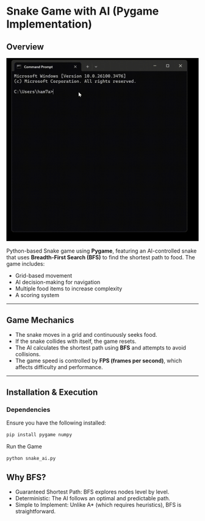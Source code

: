 # Snake Game with AI (Pygame Implementation)

## Overview

![Snake AI Demo](https://github.com/Ham7a8/AI-snake-game/blob/main/Recording.gif)

Python-based Snake game using **Pygame**, featuring an AI-controlled snake that uses **Breadth-First Search (BFS)** to find the shortest path to food. The game includes:

- Grid-based movement  
- AI decision-making for navigation  
- Multiple food items to increase complexity  
- A scoring system  

---

## Game Mechanics  

- The snake moves in a grid and continuously seeks food.  
- If the snake collides with itself, the game resets.  
- The AI calculates the shortest path using **BFS** and attempts to avoid collisions.  
- The game speed is controlled by **FPS (frames per second)**, which affects difficulty and performance.  

---

## Installation & Execution  

### Dependencies  

Ensure you have the following installed:  

```bash
pip install pygame numpy
```
Run the Game
```bash
python snake_ai.py
```


## Why BFS?
- Guaranteed Shortest Path: BFS explores nodes level by level.
- Deterministic: The AI follows an optimal and predictable path.
- Simple to Implement: Unlike A* (which requires heuristics), BFS is straightforward.
